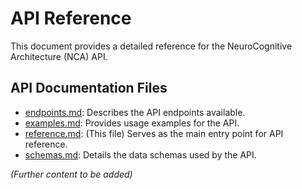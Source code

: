 # API Reference

This document provides a detailed reference for the NeuroCognitive Architecture (NCA) API.

## API Documentation Files

*   [endpoints.md](./endpoints.md): Describes the API endpoints available.
*   [examples.md](./examples.md): Provides usage examples for the API.
*   [reference.md](./reference.md): (This file) Serves as the main entry point for API reference.
*   [schemas.md](./schemas.md): Details the data schemas used by the API.

*(Further content to be added)*
